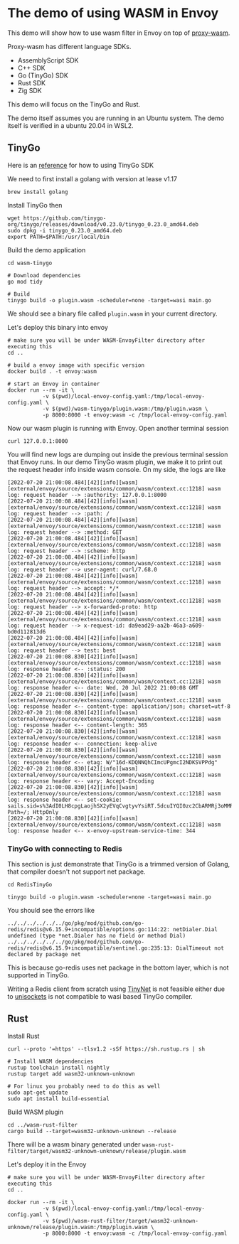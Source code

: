 # The demo of using WASM in Envoy
This demo will show how to use wasm filter in Envoy on top of [proxy-wasm](https://github.com/proxy-wasm/spec/blob/master/docs/WebAssembly-in-Envoy.md).

Proxy-wasm has different language SDKs.
- AssemblyScript SDK
- C++ SDK
- Go (TinyGo) SDK
- Rust SDK
- Zig SDK

This demo will focus on the TinyGo and Rust.

The demo itself assumes you are running in an Ubuntu system.
The demo itself is verified in a ubuntu 20.04 in WSL2. 

## TinyGo

Here is an [reference](https://github.com/tetratelabs/proxy-wasm-go-sdk/tree/main/examples) for how to using TinyGo SDK

We need to first install a golang with version at lease v1.17
```
brew install golang
```

Install TinyGo then
```
wget https://github.com/tinygo-org/tinygo/releases/download/v0.23.0/tinygo_0.23.0_amd64.deb
sudo dpkg -i tinygo_0.23.0_amd64.deb
export PATH=$PATH:/usr/local/bin
```

Build the demo application
```
cd wasm-tinygo

# Download dependencies
go mod tidy

# Build
tinygo build -o plugin.wasm -scheduler=none -target=wasi main.go
```
We should see a binary file called `plugin.wasm` in your current directory.

Let's deploy this binary into envoy
```
# make sure you will be under WASM-EnvoyFilter directory after executing this
cd ..

# build a envoy image with specific version
docker build . -t envoy:wasm

# start an Envoy in container
docker run --rm -it \
           -v $(pwd)/local-envoy-config.yaml:/tmp/local-envoy-config.yaml \
           -v $(pwd)/wasm-tinygo/plugin.wasm:/tmp/plugin.wasm \
           -p 8000:8000 -t envoy:wasm -c /tmp/local-envoy-config.yaml
```

Now our wasm plugin is running with Envoy.
Open another terminal session
```
curl 127.0.0.1:8000
```

You will find new logs are dumping out inside the previous terminal session that Envoy runs.
In our demo TinyGo wasm plugin, we make it to print out the request header info inside wasm console.
On my side, the logs are like
```
[2022-07-20 21:00:08.484][42][info][wasm] [external/envoy/source/extensions/common/wasm/context.cc:1218] wasm log: request header --> :authority: 127.0.0.1:8000
[2022-07-20 21:00:08.484][42][info][wasm] [external/envoy/source/extensions/common/wasm/context.cc:1218] wasm log: request header --> :path: /
[2022-07-20 21:00:08.484][42][info][wasm] [external/envoy/source/extensions/common/wasm/context.cc:1218] wasm log: request header --> :method: GET
[2022-07-20 21:00:08.484][42][info][wasm] [external/envoy/source/extensions/common/wasm/context.cc:1218] wasm log: request header --> :scheme: http
[2022-07-20 21:00:08.484][42][info][wasm] [external/envoy/source/extensions/common/wasm/context.cc:1218] wasm log: request header --> user-agent: curl/7.68.0
[2022-07-20 21:00:08.484][42][info][wasm] [external/envoy/source/extensions/common/wasm/context.cc:1218] wasm log: request header --> accept: */*
[2022-07-20 21:00:08.484][42][info][wasm] [external/envoy/source/extensions/common/wasm/context.cc:1218] wasm log: request header --> x-forwarded-proto: http
[2022-07-20 21:00:08.484][42][info][wasm] [external/envoy/source/extensions/common/wasm/context.cc:1218] wasm log: request header --> x-request-id: da9ead29-aa2b-46a3-a609-bd0d112813d6
[2022-07-20 21:00:08.484][42][info][wasm] [external/envoy/source/extensions/common/wasm/context.cc:1218] wasm log: request header --> test: best
[2022-07-20 21:00:08.830][42][info][wasm] [external/envoy/source/extensions/common/wasm/context.cc:1218] wasm log: response header <-- :status: 200
[2022-07-20 21:00:08.830][42][info][wasm] [external/envoy/source/extensions/common/wasm/context.cc:1218] wasm log: response header <-- date: Wed, 20 Jul 2022 21:00:08 GMT
[2022-07-20 21:00:08.830][42][info][wasm] [external/envoy/source/extensions/common/wasm/context.cc:1218] wasm log: response header <-- content-type: application/json; charset=utf-8
[2022-07-20 21:00:08.830][42][info][wasm] [external/envoy/source/extensions/common/wasm/context.cc:1218] wasm log: response header <-- content-length: 365
[2022-07-20 21:00:08.830][42][info][wasm] [external/envoy/source/extensions/common/wasm/context.cc:1218] wasm log: response header <-- connection: keep-alive
[2022-07-20 21:00:08.830][42][info][wasm] [external/envoy/source/extensions/common/wasm/context.cc:1218] wasm log: response header <-- etag: W/"16d-KDQNNQhCImcUPgmcI2NDKSVPPdg"
[2022-07-20 21:00:08.830][42][info][wasm] [external/envoy/source/extensions/common/wasm/context.cc:1218] wasm log: response header <-- vary: Accept-Encoding
[2022-07-20 21:00:08.830][42][info][wasm] [external/envoy/source/extensions/common/wasm/context.cc:1218] wasm log: response header <-- set-cookie: sails.sid=s%3AdI0LH8cpgLaojhSX2yEVqCvgtyvYsiRT.5dcuIYQI0zc2CbARMRj3oMMRNlsQuJbS7NNz%2FfkfV2Q; Path=/; HttpOnly
[2022-07-20 21:00:08.830][42][info][wasm] [external/envoy/source/extensions/common/wasm/context.cc:1218] wasm log: response header <-- x-envoy-upstream-service-time: 344
```

### TinyGo with connecting to Redis
This section is just demonstrate that TinyGo is a trimmed version of Golang, that compiler doesn't not support net package.

```
cd RedisTinyGo

tinygo build -o plugin.wasm -scheduler=none -target=wasi main.go
```
You should see the errors like
```
../../../../../../go/pkg/mod/github.com/go-redis/redis@v6.15.9+incompatible/options.go:114:22: netDialer.Dial undefined (type *net.Dialer has no field or method Dial)
../../../../../../go/pkg/mod/github.com/go-redis/redis@v6.15.9+incompatible/sentinel.go:235:13: DialTimeout not declared by package net
```
This is because go-redis uses net package in the bottom layer, which is not supported in TinyGo.

Writing a Redis client from scratch using [TinyNet](https://github.com/alphahorizonio/tinynet) is not feasible either due to [unisockets](https://github.com/alphahorizonio/unisockets) is not compatible to wasi based TinyGo compiler. 

## Rust
Install Rust
```
curl --proto '=https' --tlsv1.2 -sSf https://sh.rustup.rs | sh

# Install WASM dependencies
rustup toolchain install nightly
rustup target add wasm32-unknown-unknown

# For linux you probably need to do this as well
sudo apt-get update
sudo apt install build-essential
```

Build WASM plugin
```
cd ../wasm-rust-filter
cargo build --target=wasm32-unknown-unknown --release
```

There will be a wasm binary generated under `wasm-rust-filter/target/wasm32-unknown-unknown/release/plugin.wasm`

Let's deploy it in the Envoy
```
# make sure you will be under WASM-EnvoyFilter directory after executing this
cd ..

docker run --rm -it \
           -v $(pwd)/local-envoy-config.yaml:/tmp/local-envoy-config.yaml \
           -v $(pwd)/wasm-rust-filter/target/wasm32-unknown-unknown/release/plugin.wasm:/tmp/plugin.wasm \
           -p 8000:8000 -t envoy:wasm -c /tmp/local-envoy-config.yaml
```